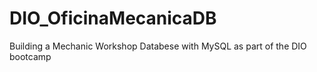 # DIO_OficinaMecanicaDB
Building a Mechanic Workshop Databese with MySQL as part of the DIO bootcamp
